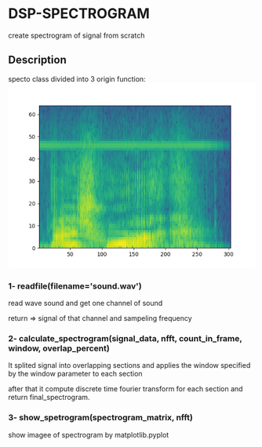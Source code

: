 # DSP-SPECTROGRAM
create spectrogram of signal from scratch

## Description
specto class divided into 3 origin function:
![example](https://raw.githubusercontent.com/4lrz/dsp-spectrogram/master/Figure_1.png)
### 1- readfile(filename='sound.wav')
read wave sound and get one channel of sound 

return =>  signal of that channel and sampeling frequency

### 2- calculate_spectrogram(signal_data, nfft, count_in_frame, window, overlap_percent)
It splited signal into overlapping sections and applies the window specified by the window parameter to each section

after that it compute discrete time fourier transform for each section and return final_spectrogram.

### 3- show_spetrogram(spectrogram_matrix, nfft)
show imagee of spectrogram by matplotlib.pyplot

